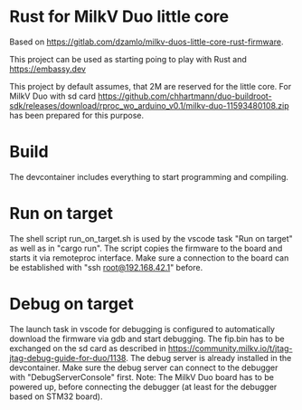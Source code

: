 # Rust for MilkV Duo little core
Based on https://gitlab.com/dzamlo/milkv-duos-little-core-rust-firmware.

This project can be used as starting poing to play with Rust and https://embassy.dev

This project by default assumes, that 2M are reserved for the little core. For MilkV Duo with sd card https://github.com/chhartmann/duo-buildroot-sdk/releases/download/rproc_wo_arduino_v0.1/milkv-duo-11593480108.zip has been prepared for this purpose.

# Build
The devcontainer includes everything to start programming and compiling.

# Run on target
The shell script run_on_target.sh is used by the vscode task "Run on target" as well as in "cargo run".
The script copies the firmware to the board and starts it via remoteproc interface.
Make sure a connection to the board can be established with "ssh root@192.168.42.1" before.

# Debug on target
The launch task in vscode for debugging is configured to automatically download the firmware via gdb and start debugging.
The fip.bin has to be exchanged on the sd card as described in https://community.milkv.io/t/jtag-jtag-debug-guide-for-duo/1138. The debug server is already installed in the devcontainer.
Make sure the debug server can connect to the debugger with "DebugServerConsole" first.
Note: The MilkV Duo board has to be powered up, before connecting the debugger (at least for the debugger based on STM32 board).
